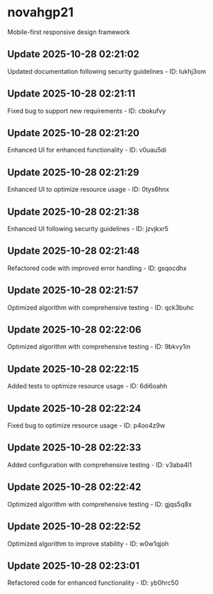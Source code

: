# novahgp21
Mobile-first responsive design framework

## Update 2025-10-28 02:21:02
Updated documentation following security guidelines - ID: lukhj3om


## Update 2025-10-28 02:21:11
Fixed bug to support new requirements - ID: cbokufvy


## Update 2025-10-28 02:21:20
Enhanced UI for enhanced functionality - ID: v0uau5di


## Update 2025-10-28 02:21:29
Enhanced UI to optimize resource usage - ID: 0tys6hnx


## Update 2025-10-28 02:21:38
Enhanced UI following security guidelines - ID: jzvjkxr5


## Update 2025-10-28 02:21:48
Refactored code with improved error handling - ID: gsqocdhx


## Update 2025-10-28 02:21:57
Optimized algorithm with comprehensive testing - ID: qck3buhc


## Update 2025-10-28 02:22:06
Optimized algorithm with comprehensive testing - ID: 9bkvy1in


## Update 2025-10-28 02:22:15
Added tests to optimize resource usage - ID: 6di6oahh


## Update 2025-10-28 02:22:24
Fixed bug to optimize resource usage - ID: p4oo4z9w


## Update 2025-10-28 02:22:33
Added configuration with comprehensive testing - ID: v3aba4l1


## Update 2025-10-28 02:22:42
Optimized algorithm with comprehensive testing - ID: gjqs5q8x


## Update 2025-10-28 02:22:52
Optimized algorithm to improve stability - ID: w0w1qjoh


## Update 2025-10-28 02:23:01
Refactored code for enhanced functionality - ID: yb0hrc50

